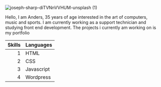 ![joseph-sharp-diTVNnVVHUM-unsplash (1)](https://user-images.githubusercontent.com/24903009/220420492-b4944240-53c6-4f3f-aa66-bba28ee2d84d.jpg)

Hello, I am Anders, 35 years of age interested in the art of computers, music and sports. I am currently working as a support technician and studying front end development. The projects i currently am working on is my portfolio


|Skills| Languages     |
|-----:|---------------|
|     1|   HTML        |
|     2|   CSS         |
|     3|   Javascript  |
|     4|   Wordpress   |


